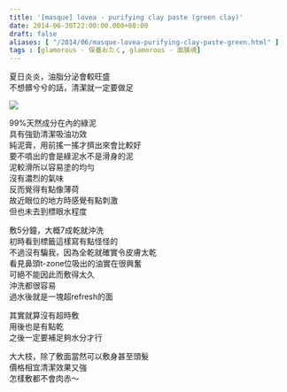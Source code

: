 ```yaml
---
title: '[masque] lovea - purifying clay paste (green clay)'
date: 2014-06-30T22:00:00.000+08:00
draft: false
aliases: [ "/2014/06/masque-lovea-purifying-clay-paste-green.html" ]
tags : [glamorous - 保養おたく, glamorous - 面膜魂]
---
```


夏日炎炎，油脂分泌會較旺盛  
不想髒兮兮的話，清潔就一定要做足  

![](/images/loveaclay.jpg)

99%天然成分在內的綠泥  
具有強勁清潔吸油功效  
純泥膏，用前搖一搖才擠出來會比較好  
要不噴出的會是綠泥水不是滑身的泥  
泥較滑所以容易塗的均勻  
沒有濃烈的氣味  
反而覺得有點像薄荷  
故近眼位的地方時感覺有點刺激  
但也未去到標眼水程度  
  
敷5分鐘，大概7成乾就沖洗  
初時看到標籤這樣寫有點怪怪的  
不過沒有騙我，因為全乾就確實令皮膚太乾  
看見鼻頭t-zone位吸出的油實在很興奮  
可絕不能因此而敷得太久  
沖洗都很容易  
過水後就是一塊超refresh的面  
  
其實就算沒有超時敷  
用後也是有點乾  
之後一定要補足夠水分才行  
  
大大枝，除了敷面當然可以敷身甚至頭髮  
價格相宜清潔效果又強  
怎樣敷都不會肉赤～
